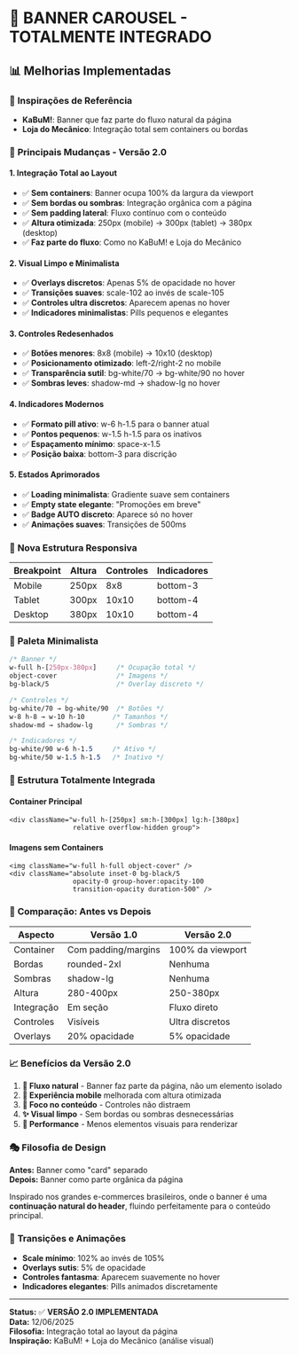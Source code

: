 # 🎨 BANNER CAROUSEL - TOTALMENTE INTEGRADO

## 📊 Melhorias Implementadas

### 🎯 **Inspirações de Referência**

- **KaBuM!**: Banner que faz parte do fluxo natural da página
- **Loja do Mecânico**: Integração total sem containers ou bordas

### 🔄 **Principais Mudanças - Versão 2.0**

#### **1. Integração Total ao Layout**

- ✅ **Sem containers**: Banner ocupa 100% da largura da viewport
- ✅ **Sem bordas ou sombras**: Integração orgânica com a página
- ✅ **Sem padding lateral**: Fluxo contínuo com o conteúdo
- ✅ **Altura otimizada**: 250px (mobile) → 300px (tablet) → 380px (desktop)
- ✅ **Faz parte do fluxo**: Como no KaBuM! e Loja do Mecânico

#### **2. Visual Limpo e Minimalista**

- ✅ **Overlays discretos**: Apenas 5% de opacidade no hover
- ✅ **Transições suaves**: scale-102 ao invés de scale-105
- ✅ **Controles ultra discretos**: Aparecem apenas no hover
- ✅ **Indicadores minimalistas**: Pills pequenos e elegantes

#### **3. Controles Redesenhados**

- ✅ **Botões menores**: 8x8 (mobile) → 10x10 (desktop)
- ✅ **Posicionamento otimizado**: left-2/right-2 no mobile
- ✅ **Transparência sutil**: bg-white/70 → bg-white/90 no hover
- ✅ **Sombras leves**: shadow-md → shadow-lg no hover

#### **4. Indicadores Modernos**

- ✅ **Formato pill ativo**: w-6 h-1.5 para o banner atual
- ✅ **Pontos pequenos**: w-1.5 h-1.5 para os inativos
- ✅ **Espaçamento mínimo**: space-x-1.5
- ✅ **Posição baixa**: bottom-3 para discrição

#### **5. Estados Aprimorados**

- ✅ **Loading minimalista**: Gradiente suave sem containers
- ✅ **Empty state elegante**: "Promoções em breve"
- ✅ **Badge AUTO discreto**: Aparece só no hover
- ✅ **Animações suaves**: Transições de 500ms

### 📱 **Nova Estrutura Responsiva**

| Breakpoint | Altura | Controles | Indicadores |
| ---------- | ------ | --------- | ----------- |
| Mobile     | 250px  | 8x8       | bottom-3    |
| Tablet     | 300px  | 10x10     | bottom-4    |
| Desktop    | 380px  | 10x10     | bottom-4    |

### 🎨 **Paleta Minimalista**

```css
/* Banner */
w-full h-[250px-380px]     /* Ocupação total */
object-cover               /* Imagens */
bg-black/5                 /* Overlay discreto */

/* Controles */
bg-white/70 → bg-white/90  /* Botões */
w-8 h-8 → w-10 h-10       /* Tamanhos */
shadow-md → shadow-lg      /* Sombras */

/* Indicadores */
bg-white/90 w-6 h-1.5     /* Ativo */
bg-white/50 w-1.5 h-1.5   /* Inativo */
```

### 🔧 **Estrutura Totalmente Integrada**

#### **Container Principal**

```tsx
<div className="w-full h-[250px] sm:h-[300px] lg:h-[380px]
                relative overflow-hidden group">
```

#### **Imagens sem Containers**

```tsx
<img className="w-full h-full object-cover" />
<div className="absolute inset-0 bg-black/5
                opacity-0 group-hover:opacity-100
                transition-opacity duration-500" />
```

### 🚀 **Comparação: Antes vs Depois**

| Aspecto    | Versão 1.0          | Versão 2.0       |
| ---------- | ------------------- | ---------------- |
| Container  | Com padding/margins | 100% da viewport |
| Bordas     | rounded-2xl         | Nenhuma          |
| Sombras    | shadow-lg           | Nenhuma          |
| Altura     | 280-400px           | 250-380px        |
| Integração | Em seção            | Fluxo direto     |
| Controles  | Visíveis            | Ultra discretos  |
| Overlays   | 20% opacidade       | 5% opacidade     |

### 📈 **Benefícios da Versão 2.0**

1. **🌊 Fluxo natural** - Banner faz parte da página, não um elemento isolado
2. **📱 Experiência mobile** melhorada com altura otimizada
3. **🎯 Foco no conteúdo** - Controles não distraem
4. **✨ Visual limpo** - Sem bordas ou sombras desnecessárias
5. **🚀 Performance** - Menos elementos visuais para renderizar

### 🎭 **Filosofia de Design**

**Antes:** Banner como "card" separado  
**Depois:** Banner como parte orgânica da página

Inspirado nos grandes e-commerces brasileiros, onde o banner é uma **continuação natural do header**, fluindo perfeitamente para o conteúdo principal.

### 🔄 **Transições e Animações**

- **Scale mínimo**: 102% ao invés de 105%
- **Overlays sutis**: 5% de opacidade
- **Controles fantasma**: Aparecem suavemente no hover
- **Indicadores elegantes**: Pills animados discretamente

---

**Status:** ✅ **VERSÃO 2.0 IMPLEMENTADA**  
**Data:** 12/06/2025  
**Filosofia:** Integração total ao layout da página  
**Inspiração:** KaBuM! + Loja do Mecânico (análise visual)
